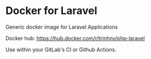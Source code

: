 # Docker for Laravel

Generic docker image for Laravel Applications

Docker hub: https://hub.docker.com/r/trinhnv/php-laravel

Use within your GitLab's CI or Github Actions.
